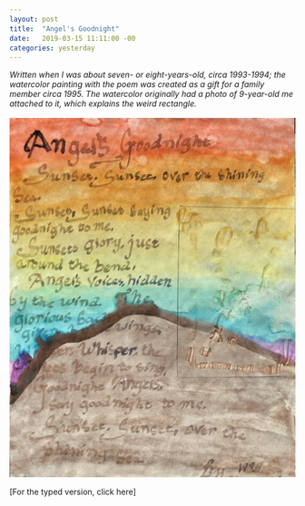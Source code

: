 ```yaml
---
layout: post
title:  "Angel's Goodnight"
date:   2019-03-15 11:11:00 -00
categories: yesterday
---
```

*Written when I was about seven- or eight-years-old, circa 1993-1994; the watercolor painting with the poem was created as a gift for a family member circa 1995. The watercolor originally had a photo of 9-year-old me attached to it, which explains the weird rectangle.*
<br/>
<br/>
![My helpful screenshot](/assets/F4492462-2D69-48E9-B096-89813F68429D.jpeg)
 

[For the typed version, click here]
